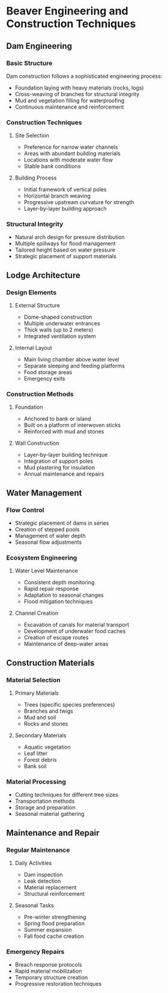 # Beaver Engineering and Construction Techniques

## Dam Engineering

### Basic Structure
Dam construction follows a sophisticated engineering process:
- Foundation laying with heavy materials (rocks, logs)
- Cross-weaving of branches for structural integrity
- Mud and vegetation filling for waterproofing
- Continuous maintenance and reinforcement

### Construction Techniques
1. Site Selection
   - Preference for narrow water channels
   - Areas with abundant building materials
   - Locations with moderate water flow
   - Stable bank conditions

2. Building Process
   - Initial framework of vertical poles
   - Horizontal branch weaving
   - Progressive upstream curvature for strength
   - Layer-by-layer building approach

### Structural Integrity
- Natural arch design for pressure distribution
- Multiple spillways for flood management
- Tailored height based on water pressure
- Strategic placement of support materials

## Lodge Architecture

### Design Elements
1. External Structure
   - Dome-shaped construction
   - Multiple underwater entrances
   - Thick walls (up to 2 meters)
   - Integrated ventilation system

2. Internal Layout
   - Main living chamber above water level
   - Separate sleeping and feeding platforms
   - Food storage areas
   - Emergency exits

### Construction Methods
1. Foundation
   - Anchored to bank or island
   - Built on a platform of interwoven sticks
   - Reinforced with mud and stones

2. Wall Construction
   - Layer-by-layer building technique
   - Integration of support poles
   - Mud plastering for insulation
   - Annual maintenance and repairs

## Water Management

### Flow Control
- Strategic placement of dams in series
- Creation of stepped pools
- Management of water depth
- Seasonal flow adjustments

### Ecosystem Engineering
1. Water Level Maintenance
   - Consistent depth monitoring
   - Rapid repair response
   - Adaptation to seasonal changes
   - Flood mitigation techniques

2. Channel Creation
   - Excavation of canals for material transport
   - Development of underwater food caches
   - Creation of escape routes
   - Maintenance of deep-water areas

## Construction Materials

### Material Selection
1. Primary Materials
   - Trees (specific species preferences)
   - Branches and twigs
   - Mud and soil
   - Rocks and stones

2. Secondary Materials
   - Aquatic vegetation
   - Leaf litter
   - Forest debris
   - Bank soil

### Material Processing
- Cutting techniques for different tree sizes
- Transportation methods
- Storage and preparation
- Seasonal material gathering

## Maintenance and Repair

### Regular Maintenance
1. Daily Activities
   - Dam inspection
   - Leak detection
   - Material replacement
   - Structural reinforcement

2. Seasonal Tasks
   - Pre-winter strengthening
   - Spring flood preparation
   - Summer expansion
   - Fall food cache creation

### Emergency Repairs
- Breach response protocols
- Rapid material mobilization
- Temporary structure creation
- Progressive restoration techniques